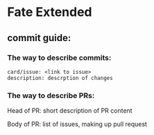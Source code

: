# Fate Extended

## commit guide:

### The way to describe commits:

    card/issue: <link to issue>
    description: descrption of changes

### The way to describe PRs:

Head of PR: short description of PR content

Body of PR: list of issues, making up pull request